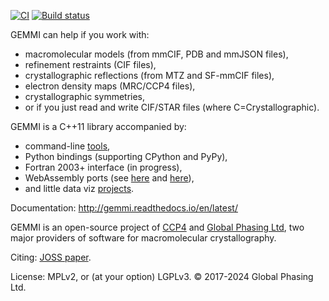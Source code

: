 [![CI](https://github.com/project-gemmi/gemmi/workflows/CI/badge.svg)](https://github.com/project-gemmi/gemmi/actions)
[![Build status](https://ci.appveyor.com/api/projects/status/cv5hu6h6hmxd9k5a?svg=true)](https://ci.appveyor.com/project/wojdyr/gemmi)

GEMMI can help if you work with:

* macromolecular models (from mmCIF, PDB and mmJSON files),
* refinement restraints (CIF files),
* crystallographic reflections (from MTZ and SF-mmCIF files),
* electron density maps (MRC/CCP4 files),
* crystallographic symmetries,
* or if you just read and write CIF/STAR files (where C=Crystallographic).

GEMMI is a C++11 library accompanied by:

* command-line [tools](https://gemmi.readthedocs.io/en/latest/utils.html),
* Python bindings (supporting CPython and PyPy),
* Fortran 2003+ interface (in progress),
* WebAssembly ports (see [here](https://project-gemmi.github.io/wasm/) and
  [here](https://www.npmjs.com/package/mtz)),
* and little data viz [projects](https://project-gemmi.github.io/pdb-stats/).

Documentation: http://gemmi.readthedocs.io/en/latest/

GEMMI is an open-source project of [CCP4](https://www.ccp4.ac.uk/)
and [Global Phasing Ltd](https://www.globalphasing.com/),
two major providers of software for macromolecular crystallography.

Citing: [JOSS paper](https://doi.org/10.21105/joss.04200).

License: MPLv2, or (at your option) LGPLv3.
© 2017-2024 Global Phasing Ltd.
